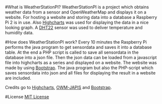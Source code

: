 #What is WeatherStationPI?
WeatherStationPI is a project which obtains weather data from a sensor and OpenWeatherMap and displays it on a website.
For hosting a website and storing data into a database a Raspberry Pi 2 is in use. Also <a href=http://www.highcharts.com/>Highcharts<a/> was used for displaying
the data in a nice looking graph. A <a href=http://www.adafruit.com/products/385>DHT22<a/> sensor was used to deliver temperature and humidity data.

#How does WeatherStationPI work?
Every 10 minutes the Raspberry Pi performs the java program to get sensordata and saves it into a database table. 
At the end a PHP script is called to save all sensordata in the database into a json file. Then the json data can be loaded
from a javascript file into highcharts as a series and displayed on a website. The website was made by using <a href=http://getbootstrap.com/>Bootstrap<a/>.
The java program but also the PHP-script which saves sensordata into json and all files for displaying the result in a
website are included.

Credits go to <a href=http://www.highcharts.com/>Highcharts<a/>, <a href=https://bitbucket.org/akapribot/owm-japis/src>OWM-JAPIS<a/> and <a href=http://getbootstrap.com/>Bootstrap<a/>.

#License
<a href=http://opensource.org/licenses/MIT>MIT License<a/>
